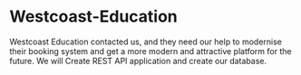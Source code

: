 # Westcoast-Education
Westcoast Education contacted us, and they need our help to modernise their booking system and get a more modern and attractive platform for the future. 
We will Create REST API application and create our database.
